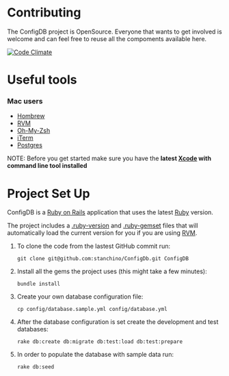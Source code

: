 Contributing
============
The ConfigDB project is OpenSource. Everyone that wants to get involved
is welcome and can feel free to reuse all the compoments available here.

[![Code Climate](https://codeclimate.com/github/stanchino/ConfigDB.png)](https://codeclimate.com/github/stanchino/ConfigDB)

Useful tools
============

### Mac users

* [Hombrew](http://mxcl.github.com/homebrew/)
* [RVM](https://rvm.io/)
* [Oh-My-Zsh](https://github.com/robbyrussell/oh-my-zsh)
* [iTerm](http://www.iterm2.com/#/section/home)
* [Postgres](http://www.enterprisedb.com/products-services-training/pgdownload#osx)

NOTE: Before you get started make sure you have the **latest [Xcode](https://developer.apple.com/xcode/) with command line tool installed**


Project Set Up
==============

ConfigDB is a [Ruby on Rails](http://rubyonrails.org/) application that uses the latest [Ruby](https://www.ruby-lang.org/en/) version.

The project includes a [.ruby-version](.ruby-version) and [.ruby-gemset](.ruby-gemset) files that will automatically load the current version for you if you are using [RVM](https://rvm.io/).

1. To clone the code from the lastest GitHub commit run:
  
   ```
   git clone git@github.com:stanchino/ConfigDb.git ConfigDB
   ```
2. Install all the gems the project uses (this might take a few minutes):

   ```
   bundle install
   ```
3. Create your own database configuration file:

   ```
   cp config/database.sample.yml config/database.yml
   ```
4. After the database configuration is set create the development and test databases:

   ```
   rake db:create db:migrate db:test:load db:test:prepare
   ```
5. In order to populate the database with sample data run:

   ```
   rake db:seed
   ```
